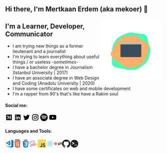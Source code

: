## Hi there, I'm Mertkaan Erdem (aka mekoer) :metal:

<img src="socialmedia/coding.gif" alt="Coding" width=200 height=200 align="right">

## I'm a Learner, Developer, Communicator

- I am trying new things as a former lieutenant and a journalist
- I'm trying to learn everything about useful things / or useless _-sometimes-_
- I have a bachelor degree in Journalism (Istanbul University | 2017)
- I have an associate degree in Web Design and Coding (Anadolu University | 2020)
- I have some certificates on web and mobile development
- I'm a rapper from 90's that's like have a Rakim soul

#### Social me:

<a href="https://mertkaanerdem.medium.com/" target="_blank"><img src="socialmedia/medium.png" alt="Medium" width="24"></a>
<a href="https://www.linkedin.com/in/mertkaanerdem" target="_blank"><img src="socialmedia/linkedin.png" alt="Linkedin" width="24"></a>
<a href="https://www.twitter.com/mertkaanerdem" target="_blank"><img src="socialmedia/twitter.png" alt="Twitter" width="24"></a>
<a href="https://www.instagram.com/mertkaanerdem" target="_blank"><img src="socialmedia/instagram.png" alt="Instagram" width="24"></a>
<a href="https://open.spotify.com/artist/2NGfe9lWQSahIJaLKe5e8J?si=A2fuopwgRzC2D-Uvpwk14w" target="_blank"><img src="socialmedia/spotify.png" alt="Spotify" width="24"></a>
<a href="https://www.youtube.com/channel/UCUw2YmBMUyh45dKYZ11Taog" target="_blank"><img src="socialmedia/youtube.png" alt="youtube" width="24"></a>

#### Languages and Tools:

<img align="left" alt="Visual Studio Code" width="26px" src="https://raw.githubusercontent.com/github/explore/80688e429a7d4ef2fca1e82350fe8e3517d3494d/topics/visual-studio-code/visual-studio-code.png" />
<img align="left" alt="HTML5" width="26px" src="https://raw.githubusercontent.com/github/explore/80688e429a7d4ef2fca1e82350fe8e3517d3494d/topics/html/html.png" />
<img align="left" alt="CSS3" width="26px" src="https://raw.githubusercontent.com/github/explore/80688e429a7d4ef2fca1e82350fe8e3517d3494d/topics/css/css.png" />
<img align="left" alt="Sass" width="26px" src="https://raw.githubusercontent.com/github/explore/80688e429a7d4ef2fca1e82350fe8e3517d3494d/topics/sass/sass.png" />
<img align="left" alt="JavaScript" width="26px" src="https://raw.githubusercontent.com/github/explore/80688e429a7d4ef2fca1e82350fe8e3517d3494d/topics/javascript/javascript.png" />
<img align="left" alt="React" width="26px" src="https://raw.githubusercontent.com/github/explore/80688e429a7d4ef2fca1e82350fe8e3517d3494d/topics/react/react.png" />
<img align="left" alt="Git" width="26px" src="https://raw.githubusercontent.com/github/explore/80688e429a7d4ef2fca1e82350fe8e3517d3494d/topics/git/git.png" />
<img align="left" alt="GitHub" width="26px" src="https://raw.githubusercontent.com/github/explore/78df643247d429f6cc873026c0622819ad797942/topics/github/github.png" />
<img align="left" alt="Terminal" width="26px" src="https://raw.githubusercontent.com/github/explore/80688e429a7d4ef2fca1e82350fe8e3517d3494d/topics/terminal/terminal.png" />

<br />
<br />
